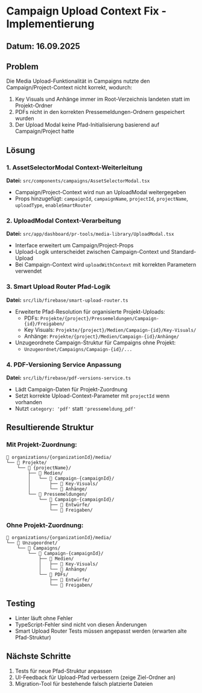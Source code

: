 # Campaign Upload Context Fix - Implementierung

## Datum: 16.09.2025

## Problem
Die Media Upload-Funktionalität in Campaigns nutzte den Campaign/Project-Context nicht korrekt, wodurch:
1. Key Visuals und Anhänge immer im Root-Verzeichnis landeten statt im Projekt-Ordner
2. PDFs nicht in den korrekten Pressemeldungen-Ordnern gespeichert wurden
3. Der Upload Modal keine Pfad-Initialisierung basierend auf Campaign/Project hatte

## Lösung

### 1. AssetSelectorModal Context-Weiterleitung
**Datei:** `src/components/campaigns/AssetSelectorModal.tsx`
- Campaign/Project-Context wird nun an UploadModal weitergegeben
- Props hinzugefügt: `campaignId`, `campaignName`, `projectId`, `projectName`, `uploadType`, `enableSmartRouter`

### 2. UploadModal Context-Verarbeitung
**Datei:** `src/app/dashboard/pr-tools/media-library/UploadModal.tsx`
- Interface erweitert um Campaign/Project-Props
- Upload-Logik unterscheidet zwischen Campaign-Context und Standard-Upload
- Bei Campaign-Context wird `uploadWithContext` mit korrekten Parametern verwendet

### 3. Smart Upload Router Pfad-Logik
**Datei:** `src/lib/firebase/smart-upload-router.ts`
- Erweiterte Pfad-Resolution für organisierte Projekt-Uploads:
  - PDFs: `Projekte/{project}/Pressemeldungen/Campaign-{id}/Freigaben/`
  - Key Visuals: `Projekte/{project}/Medien/Campaign-{id}/Key-Visuals/`
  - Anhänge: `Projekte/{project}/Medien/Campaign-{id}/Anhänge/`
- Unzugeordnete Campaign-Struktur für Campaigns ohne Projekt:
  - `Unzugeordnet/Campaigns/Campaign-{id}/...`

### 4. PDF-Versioning Service Anpassung
**Datei:** `src/lib/firebase/pdf-versions-service.ts`
- Lädt Campaign-Daten für Projekt-Zuordnung
- Setzt korrekte Upload-Context-Parameter mit `projectId` wenn vorhanden
- Nutzt `category: 'pdf'` statt `'pressemeldung_pdf'`

## Resultierende Struktur

### Mit Projekt-Zuordnung:
```
📁 organizations/{organizationId}/media/
└── 📁 Projekte/
    └── 📁 {projectName}/
        ├── 📁 Medien/
        │   └── 📁 Campaign-{campaignId}/
        │       ├── 📁 Key-Visuals/
        │       └── 📁 Anhänge/
        └── 📁 Pressemeldungen/
            └── 📁 Campaign-{campaignId}/
                ├── 📁 Entwürfe/
                └── 📁 Freigaben/
```

### Ohne Projekt-Zuordnung:
```
📁 organizations/{organizationId}/media/
└── 📁 Unzugeordnet/
    └── 📁 Campaigns/
        └── 📁 Campaign-{campaignId}/
            ├── 📁 Medien/
            │   ├── 📁 Key-Visuals/
            │   └── 📁 Anhänge/
            └── 📁 PDFs/
                ├── 📁 Entwürfe/
                └── 📁 Freigaben/
```

## Testing
- Linter läuft ohne Fehler
- TypeScript-Fehler sind nicht von diesen Änderungen
- Smart Upload Router Tests müssen angepasst werden (erwarten alte Pfad-Struktur)

## Nächste Schritte
1. Tests für neue Pfad-Struktur anpassen
2. UI-Feedback für Upload-Pfad verbessern (zeige Ziel-Ordner an)
3. Migration-Tool für bestehende falsch platzierte Dateien